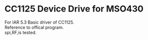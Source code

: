 # CC1125 Device Drive for MSO430
For IAR 5.3 
Basic driver of CC1125.  
Reference to offical program.  
spi,RF,is tested.
